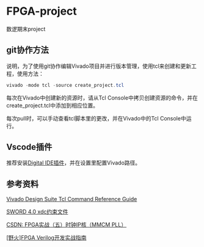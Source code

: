 # FPGA-project

数逻期末project

## git协作方法

说明，为了使用git协作编辑Vivado项目并进行版本管理，使用tcl来创建和更新工程，使用方法：

```powershell
vivado -mode tcl -source create_project.tcl
```

每次在Vivado中创建新的资源时，请从Tcl Console中拷贝创建资源的命令，并在create_project.tcl中添加到相应位置。

每次pull时，可以手动查看tcl脚本里的更改，并在Vivado中的Tcl Console中运行。

## Vscode插件

推荐安装[Digital IDE插件](https://sterben.nitcloud.cn/zh/)，并在设置里配置Vivado路径。

## 参考资料

[Vivado Design Suite Tcl Command Reference Guide](https://docs.amd.com/r/en-US/ug835-vivado-tcl-commands)

[SWORD 4.0 xdc约束文件](http://www.sword.org.cn/sites/default/files/SWORD4.xdc)

[CSDN: FPGA实战（五）时钟IP核（MMCM PLL）](https://blog.csdn.net/weixin_51944426/article/details/120225274)

[[野火]FPGA Verilog开发实战指南](https://doc.embedfire.com/fpga/altera/ep4ce10_pro/zh/latest)
